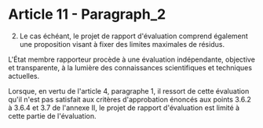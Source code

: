 # Article 11 - Paragraph_2

2. Le cas échéant, le projet de rapport d'évaluation comprend également une proposition visant à fixer des limites maximales de résidus.

L'État membre rapporteur procède à une évaluation indépendante, objective et transparente, à la lumière des connaissances scientifiques et techniques actuelles.

Lorsque, en vertu de l'article 4, paragraphe 1, il ressort de cette évaluation qu'il n'est pas satisfait aux critères d'approbation énoncés aux points 3.6.2 à 3.6.4 et 3.7 de l'annexe II, le projet de rapport d'évaluation est limité à cette partie de l'évaluation.